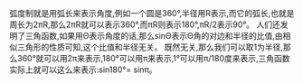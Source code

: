 弧度制就是用弧长来表示角度,例如一个圆是360°,半径用R表示,而它的弧长,也就是周长为2πR,那么2πR就可以表示360°,而πR则表示180°,πR/2表示90°。
人们还发明了三角函数,如果用Θ表示角度的话,那么sinΘ表示Θ角的对边和半径的比值,由相似三角形的性质可知,这个比值和半径无关。
既然无关,那么我们可以取1为半径,那么360°就可以用2π来表示,180°可以用π来表示,1°可以用π/180度来表示,三角函数实际上就可以这么来表示:sin180°=
sinπ。
